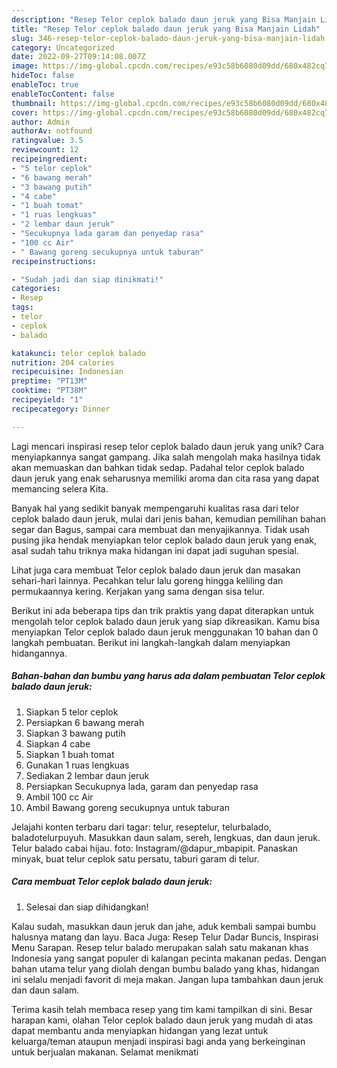 ```yaml
---
description: "Resep Telor ceplok balado daun jeruk yang Bisa Manjain Lidah"
title: "Resep Telor ceplok balado daun jeruk yang Bisa Manjain Lidah"
slug: 346-resep-telor-ceplok-balado-daun-jeruk-yang-bisa-manjain-lidah
category: Uncategorized
date: 2022-09-27T09:14:08.007Z
image: https://img-global.cpcdn.com/recipes/e93c58b6080d09dd/680x482cq70/telor-ceplok-balado-daun-jeruk-foto-resep-utama.jpg
hideToc: false
enableToc: true
enableTocContent: false
thumbnail: https://img-global.cpcdn.com/recipes/e93c58b6080d09dd/680x482cq70/telor-ceplok-balado-daun-jeruk-foto-resep-utama.jpg
cover: https://img-global.cpcdn.com/recipes/e93c58b6080d09dd/680x482cq70/telor-ceplok-balado-daun-jeruk-foto-resep-utama.jpg
author: Admin
authorAv: notfound
ratingvalue: 3.5
reviewcount: 12
recipeingredient:
- "5 telor ceplok"
- "6 bawang merah"
- "3 bawang putih"
- "4 cabe"
- "1 buah tomat"
- "1 ruas lengkuas"
- "2 lembar daun jeruk"
- "Secukupnya lada garam dan penyedap rasa"
- "100 cc Air"
- " Bawang goreng secukupnya untuk taburan"
recipeinstructions:

- "Sudah jadi dan siap dinikmati!"
categories:
- Resep
tags:
- telor
- ceplok
- balado

katakunci: telor ceplok balado 
nutrition: 204 calories
recipecuisine: Indonesian
preptime: "PT13M"
cooktime: "PT38M"
recipeyield: "1"
recipecategory: Dinner

---
```





Lagi mencari inspirasi resep telor ceplok balado daun jeruk yang unik? Cara menyiapkannya sangat gampang. Jika salah mengolah maka hasilnya tidak akan memuaskan dan bahkan tidak sedap. Padahal telor ceplok balado daun jeruk yang enak seharusnya memiliki aroma dan cita rasa yang dapat memancing selera Kita.





Banyak hal yang sedikit banyak mempengaruhi kualitas rasa dari telor ceplok balado daun jeruk, mulai dari jenis bahan, kemudian pemilihan bahan segar dan Bagus, sampai cara membuat dan menyajikannya. Tidak usah pusing jika hendak menyiapkan telor ceplok balado daun jeruk yang enak,      asal sudah tahu triknya maka hidangan ini dapat jadi suguhan spesial.














Lihat juga cara membuat Telor ceplok balado daun jeruk dan masakan sehari-hari lainnya. Pecahkan telur lalu goreng hingga keliling dan permukaannya kering. Kerjakan yang sama dengan sisa telur.






Berikut ini ada beberapa tips dan trik praktis yang dapat diterapkan untuk mengolah telor ceplok balado daun jeruk yang siap dikreasikan. Kamu bisa menyiapkan Telor ceplok balado daun jeruk menggunakan 10 bahan dan 0 langkah pembuatan. Berikut ini langkah-langkah dalam menyiapkan hidangannya.

<!--inarticleads1-->

##### Bahan-bahan dan bumbu yang harus ada dalam pembuatan Telor ceplok balado daun jeruk:

1. Siapkan 5 telor ceplok
1. Persiapkan 6 bawang merah
1. Siapkan 3 bawang putih
1. Siapkan 4 cabe
1. Siapkan 1 buah tomat
1. Gunakan 1 ruas lengkuas
1. Sediakan 2 lembar daun jeruk
1. Persiapkan Secukupnya lada, garam dan penyedap rasa
1. Ambil 100 cc Air
1. Ambil  Bawang goreng secukupnya untuk taburan


Jelajahi konten terbaru dari tagar: telur, reseptelur, telurbalado, baladotelurpuyuh. Masukkan daun salam, sereh, lengkuas, dan daun jeruk. Telur balado cabai hijau. foto: Instagram/@dapur_mbapipit. Panaskan minyak, buat telur ceplok satu persatu, taburi garam di telur. 

<!--inarticleads2-->

##### Cara membuat Telor ceplok balado daun jeruk:


1. Selesai dan siap dihidangkan!

Kalau sudah, masukkan daun jeruk dan jahe, aduk kembali sampai bumbu halusnya matang dan layu. Baca Juga: Resep Telur Dadar Buncis, Inspirasi Menu Sarapan. Resep telur balado merupakan salah satu makanan khas Indonesia yang sangat populer di kalangan pecinta makanan pedas. Dengan bahan utama telur yang diolah dengan bumbu balado yang khas, hidangan ini selalu menjadi favorit di meja makan. Jangan lupa tambahkan daun jeruk dan daun salam. 

Terima kasih telah membaca resep yang tim kami tampilkan di sini. Besar harapan kami, olahan Telor ceplok balado daun jeruk yang mudah di atas dapat membantu anda menyiapkan hidangan yang lezat untuk keluarga/teman ataupun menjadi inspirasi bagi anda yang berkeinginan untuk berjualan makanan. Selamat menikmati
